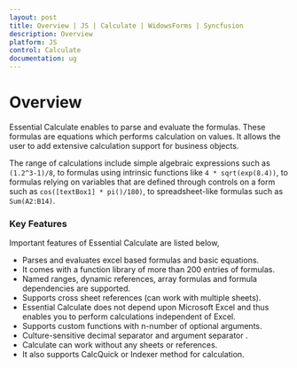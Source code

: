 ```yaml
---
layout: post
title: Overview | JS | Calculate | WidowsForms | Syncfusion
description: Overview 
platform: JS
control: Calculate
documentation: ug
---
```


# Overview

Essential Calculate enables to parse and evaluate the formulas. These formulas are equations which performs calculation on values. It allows the user to add extensive calculation support for business objects.  

The range of calculations include simple algebraic expressions such as `(1.2^3-1)/8`, to formulas using intrinsic functions like `4 * sqrt(exp(8.4))`, to formulas relying on variables that are defined through controls on a form such as `cos([textBox1] * pi()/180)`, to spreadsheet-like formulas such as `Sum(A2:B14)`.

### Key Features

Important features of Essential Calculate are listed below,

* Parses and evaluates excel based formulas and basic equations.
* It comes with a function library of more than 200 entries of formulas.
* Named ranges, dynamic references, array formulas and formula dependencies are supported.
* Supports cross sheet references (can work with multiple sheets).
* Essential Calculate does not depend upon Microsoft Excel and thus enables you to perform calculations independent of Excel.
* Supports custom functions with n-number of optional arguments.
* Culture-sensitive decimal separator and argument separator .
* Calculate can work without any sheets or references. 
* It also supports CalcQuick or Indexer method for calculation.
